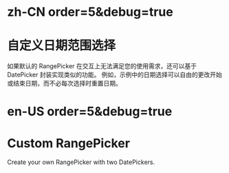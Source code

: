 # zh-CN order=5&debug=true

# 自定义日期范围选择

如果默认的 RangePicker 在交互上无法满足您的使用需求，还可以基于 DatePicker 封装实现类似的功能。
例如，示例中的日期选择可以自由的更改开始或结束日期，而不必每次选择时重置日期。

# en-US order=5&debug=true

# Custom RangePicker

Create your own RangePicker with two DatePickers.

